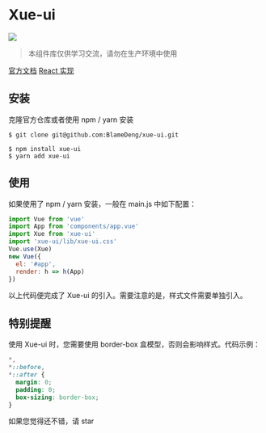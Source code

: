 # Xue-ui

![](https://img.shields.io/badge/license-MIT-000000.svg)

> 本组件库仅供学习交流，请勿在生产环境中使用

[官方文档](https://xue-ui.com.cn)
[React 实现](https://github.com/BlameDeng/xue-react)

## 安装

克隆官方仓库或者使用 npm / yarn 安装

```
$ git clone git@github.com:BlameDeng/xue-ui.git

$ npm install xue-ui
$ yarn add xue-ui
```

## 使用

如果使用了 npm / yarn 安装，一般在 main.js 中如下配置：

```javascript
import Vue from 'vue'
import App from 'components/app.vue'
import Xue from 'xue-ui'
import 'xue-ui/lib/xue-ui.css'
Vue.use(Xue)
new Vue({
  el: '#app',
  render: h => h(App)
})
```

以上代码便完成了 Xue-ui 的引入。需要注意的是，样式文件需要单独引入。

## 特别提醒

使用 Xue-ui 时，您需要使用 border-box 盒模型，否则会影响样式。代码示例：

```css
*,
*::before,
*::after {
  margin: 0;
  padding: 0;
  box-sizing: border-box;
}
```

如果您觉得还不错，请 star
